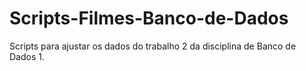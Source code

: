 # Scripts-Filmes-Banco-de-Dados
Scripts para ajustar os dados do trabalho 2 da disciplina de Banco de Dados 1.
